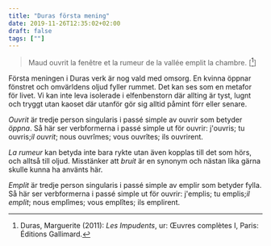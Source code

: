 ```yaml
---
title: "Duras första mening"
date: 2019-11-26T12:35:02+02:00
draft: false
tags: [""]
---
```


> Maud ouvrit la fenêtre et la rumeur de la vallée emplit la chambre. [[^1]]

Första meningen i Duras verk är nog vald med omsorg. En kvinna öppnar fönstret och omvärldens oljud fyller rummet. Det kan ses som en metafor för livet. Vi kan inte leva isolerade i elfenbenstorn där allting är tyst, lugnt och tryggt utan kaoset där utanför gör sig alltid påmint förr eller senare. 

_Ouvrit_ är tredje person singularis i passé simple av ouvrir som betyder _öppna_. Så här ser verbformerna i passé simple ut för ouvrir: j'ouvris;
tu ouvris;_il ouvrit_; nous ouvrîmes; vous ouvrîtes; ils ouvrirent. 

_La rumeur_  kan betyda inte bara rykte utan även kopplas till det som hörs, och alltså till oljud. Misstänker att _bruit_ är en synonym och nästan lika gärna skulle kunna ha använts här.

_Emplit_ är tredje person singularis i passé simple av emplir som betyder fylla. Så här ser verbformerna i passé simple ut för ouvrir: j'emplis; tu emplis;_il emplit_; nous emplîmes; vous emplîtes; ils emplirent. 



<!-- Referenser -->
 [^1]: Duras, Marguerite (2011): _Les Impudents_, ur: Œuvres complètes I, Paris: Éditions Gallimard.

